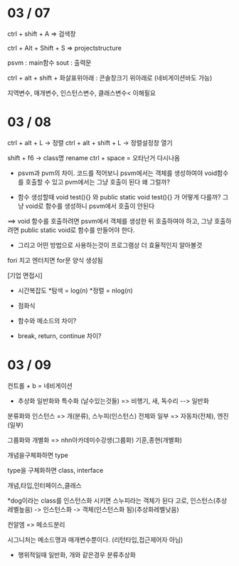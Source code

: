 # 03 / 07

ctrl + shift + A => 검색창

ctrl + Alt + Shift + S => projectstructure

psvm : main함수
sout : 출력문

ctrl + alt + shift + 화살표위아래 : 콘솔창크기 위아래로 (네비게이션바도 가능)

지역변수, 매개변수, 인스턴스변수, 클래스변수< 이해필요

# 03 / 08

ctrl + alt + L -> 정렬
ctrl + alt + shift + L -> 정렬설정창 열기

shift + f6 -> class명 rename
ctrl + space = 오타난거 다시나옴

- psvm과 pvm의 차이.
코드를 적어보니 psvm에서는 객체를 생성하여야 void함수를 호출할 수 있고
pvm에서는 그냥 호출이 된다 왜 그럴까?

- 함수 생성할때 void test(){} 와 public static void test(){} 가 어떻게 다를까? 그냥 void로 함수를 생성하니 psvm에서 호출이 안된다

==> void 함수를 호출하려면 psvm에서 객체를 생성한 뒤 호출하여야 하고,
그냥 호출하려면 public static void로 함수를 만들어야 한다.
* 그리고 어떤 방법으로 사용하는것이 프로그램상 더 효율적인지 알아볼것

fori 치고 엔터치면 for문 양식 생성됨

[기업 면접시]
- 시간복잡도
*탐색 = log(n)
*정렬 = nlog(n)

- 점화식

* 함수와 메소드의 차이?

* break, return, continue 차이?

# 03 / 09

컨트롤 + b = 네비게이션

- 추상화
일반화와 특수화
 (날수있는것들)
=> 비행기, 새, 독수리 --> 일반화

분류화와 인스턴스
=> 개(분류), 스누피(인스턴스)
전체와 일부
=> 자동차(전체), 엔진(일부)

그룹화와 개별화
=> nhn아카데미수강생(그룹화) 기훈,종현(개별화)

개념을구체화하면 type

type을 구체화하면 class, interface

개념,타입,인터페이스,클래스

*dog이라는 class를 인스턴스화 시키면 스누피라는 객체가 된다
고로, 인스턴스(추상레벨높음) -> 인스턴스화 -> 객체(인스턴스화 됨)(추상화레벨낮음)

컨알엠 => 메소드분리

시그니처는 메소드명과 매개변수뿐이다. (리턴타입,접근제어자 아님)

* 행위적일때 일반화, 개와 같은경우 분류추상화

